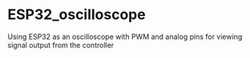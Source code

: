 # ESP32_oscilloscope
Using ESP32 as an oscilloscope with PWM and analog pins for viewing signal output from the controller
